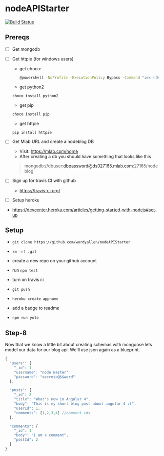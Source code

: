 # nodeAPIStarter
[![Build Status](https://travis-ci.org/kleito870827/nodeAPIStarter.svg?branch=master)](https://travis-ci.org/kleito870827/nodeAPIStarter)

## Prereqs
- [ ] Get mongodb
-  [ ] Get httpie (for windows users)

  - get choco:
    ```sh
    @powershell -NoProfile -ExecutionPolicy Bypass -Command "iex ((New-Object System.Net.WebClient).DownloadString('https://chocolatey.org/install.ps1'))" && SET "PATH=%PATH%;%ALLUSERSPROFILE%\chocolatey\bin"
    ```
  - get python2
  ```sh
  choco install python2
  ```
  - get pip
  ```sh
  choco install pip
  ```
  - get httpie
  ```sh
  pip install httpie
  ```

-  [ ] Get Mlab URL and create a nodeblog DB
  - Visit: https://mlab.com/home
  - After creating a db you should have something that looks like this
  >mongodb://dbuser:dbpassword@ds027165.mlab.com:27165/nodeblog

- [ ] Sign up for travis CI with github
  - https://travis-ci.org/


- [ ] Setup heroku
 - https://devcenter.heroku.com/articles/getting-started-with-nodejs#set-up


## Setup
- `git clone https://github.com/wordyallen/nodeAPIStarter`

- `rm -rf .git`
-  create a new repo on your github account
- run `npm test`
- turn on travis ci
- `git push`
- `heroku create appname`
-  add a badge to readme
- `npm run yolo`


## Step-8
Now that we know a little bit about creating schemas with mongoose lets model our data for our blog api. We'll use json again as a blueprint.

```js
{
  "users": {
    "_id": 1
    "username": "node master"
    "password": "secretp@$$word"
  },

  "posts": {
    "_id": 2
    "title": "What's new in Angular 4",
    "body": "This is my short blog post about angular 4 :(",
    "userId": 1,
    "comments": [1,2,3,4] //comment ids
  },

  "comments": {
    "_id": 1
    "body": "I am a comment",
    "postId": 2
  }
}

```
